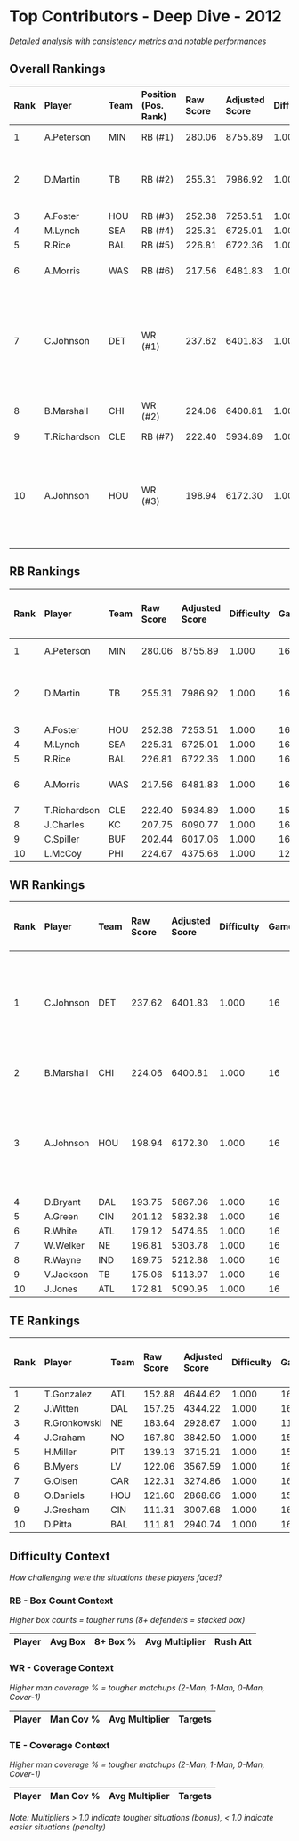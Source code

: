 # Top Contributors - Deep Dive - 2012

*Detailed analysis with consistency metrics and notable performances*

## Overall Rankings

| Rank | Player       | Team | Position (Pos. Rank) | Raw Score | Adjusted Score | Difficulty | Games | Avg/Game | Typical | Consistency | Floor | Ceiling | Peak    | Trend      | Notable Games                                  |
| :----| :------------| :----| :--------------------| :---------| :--------------| :----------| :-----| :--------| :-------| :-----------| :-----| :-------| :-------| :----------| :----------------------------------------------|
| 1    | A.Peterson   | MIN  | RB (#1)              | 280.06    | 8755.89        | 1.000      | 16    | 547.24   | 534.64  | 8/2/6       | 416.3 | 672.6   | 881.91  | Increasing | Wk 17 (vs GB)                                  |
| 2    | D.Martin     | TB   | RB (#2)              | 255.31    | 7986.92        | 1.000      | 16    | 499.18   | 455.49  | 8/1/7       | 357.2 | 571.1   | 1169.23 | Increasing | Wk 9 (vs LV), Wk 8 (vs MIN)                    |
| 3    | A.Foster     | HOU  | RB (#3)              | 252.38    | 7253.51        | 1.000      | 16    | 453.34   | 451.76  | 8/3/5       | 417.5 | 523.4   | 610.71  | Stable     |                                                |
| 4    | M.Lynch      | SEA  | RB (#4)              | 225.31    | 6725.01        | 1.000      | 16    | 420.31   | 397.07  | 8/1/7       | 378.3 | 489.6   | 567.62  | Increasing |                                                |
| 5    | R.Rice       | BAL  | RB (#5)              | 226.81    | 6722.36        | 1.000      | 16    | 420.15   | 455.75  | 8/2/6       | 346.6 | 557.6   | 576.16  | Decreasing |                                                |
| 6    | A.Morris     | WAS  | RB (#6)              | 217.56    | 6481.83        | 1.000      | 16    | 405.11   | 394.65  | 8/3/5       | 303.0 | 442.2   | 879.88  | Stable     | Wk 17 (vs DAL)                                 |
| 7    | C.Johnson    | DET  | WR (#1)              | 237.62    | 6401.83        | 1.000      | 16    | 400.11   | 387.66  | 7/2/7       | 304.2 | 539.8   | 675.36  | Increasing | Wk 13 (vs IND), Wk 16 (vs ATL), Wk 3 (vs TEN)  |
| 8    | B.Marshall   | CHI  | WR (#2)              | 224.06    | 6400.81        | 1.000      | 16    | 400.05   | 398.64  | 8/2/6       | 349.2 | 531.6   | 599.27  | Stable     | Wk 5 (vs JAX)                                  |
| 9    | T.Richardson | CLE  | RB (#7)              | 222.40    | 5934.89        | 1.000      | 15    | 395.66   | 425.37  | 6/3/6       | 321.2 | 508.2   | 593.03  | Increasing |                                                |
| 10   | A.Johnson    | HOU  | WR (#3)              | 198.94    | 6172.30        | 1.000      | 16    | 385.77   | 306.94  | 8/2/6       | 211.3 | 506.8   | 982.20  | Increasing | Wk 11 (vs JAX), Wk 15 (vs IND), Wk 12 (vs DET) |

## RB Rankings

| Rank | Player       | Team | Raw Score | Adjusted Score | Difficulty | Games | Avg/Game | Typical | Consistency | Floor | Ceiling | Peak    | Trend      | Notable Games (>150% Typical) |
| :----| :------------| :----| :---------| :--------------| :----------| :-----| :--------| :-------| :-----------| :-----| :-------| :-------| :----------| :-----------------------------|
| 1    | A.Peterson   | MIN  | 280.06    | 8755.89        | 1.000      | 16    | 547.24   | 534.64  | 8/2/6       | 416.3 | 672.6   | 881.91  | Increasing | Wk 17 (vs GB)                 |
| 2    | D.Martin     | TB   | 255.31    | 7986.92        | 1.000      | 16    | 499.18   | 455.49  | 8/1/7       | 357.2 | 571.1   | 1169.23 | Increasing | Wk 9 (vs LV), Wk 8 (vs MIN)   |
| 3    | A.Foster     | HOU  | 252.38    | 7253.51        | 1.000      | 16    | 453.34   | 451.76  | 8/3/5       | 417.5 | 523.4   | 610.71  | Stable     |                               |
| 4    | M.Lynch      | SEA  | 225.31    | 6725.01        | 1.000      | 16    | 420.31   | 397.07  | 8/1/7       | 378.3 | 489.6   | 567.62  | Increasing |                               |
| 5    | R.Rice       | BAL  | 226.81    | 6722.36        | 1.000      | 16    | 420.15   | 455.75  | 8/2/6       | 346.6 | 557.6   | 576.16  | Decreasing |                               |
| 6    | A.Morris     | WAS  | 217.56    | 6481.83        | 1.000      | 16    | 405.11   | 394.65  | 8/3/5       | 303.0 | 442.2   | 879.88  | Stable     | Wk 17 (vs DAL)                |
| 7    | T.Richardson | CLE  | 222.40    | 5934.89        | 1.000      | 15    | 395.66   | 425.37  | 6/3/6       | 321.2 | 508.2   | 593.03  | Increasing |                               |
| 8    | J.Charles    | KC   | 207.75    | 6090.77        | 1.000      | 16    | 380.67   | 356.47  | 8/1/7       | 215.0 | 482.3   | 947.22  | Increasing |                               |
| 9    | C.Spiller    | BUF  | 202.44    | 6017.06        | 1.000      | 16    | 376.07   | 387.34  | 8/2/6       | 322.6 | 470.6   | 567.49  | Stable     |                               |
| 10   | L.McCoy      | PHI  | 224.67    | 4375.68        | 1.000      | 12    | 364.64   | 366.62  | 3/2/7       | 334.7 | 438.7   | 519.99  | Decreasing |                               |

## WR Rankings

| Rank | Player     | Team | Raw Score | Adjusted Score | Difficulty | Games | Avg/Game | Typical | Consistency | Floor | Ceiling | Peak   | Trend      | Notable Games (>150% Typical)                  |
| :----| :----------| :----| :---------| :--------------| :----------| :-----| :--------| :-------| :-----------| :-----| :-------| :------| :----------| :----------------------------------------------|
| 1    | C.Johnson  | DET  | 237.62    | 6401.83        | 1.000      | 16    | 400.11   | 387.66  | 7/2/7       | 304.2 | 539.8   | 675.36 | Increasing | Wk 13 (vs IND), Wk 16 (vs ATL), Wk 3 (vs TEN)  |
| 2    | B.Marshall | CHI  | 224.06    | 6400.81        | 1.000      | 16    | 400.05   | 398.64  | 8/2/6       | 349.2 | 531.6   | 599.27 | Stable     | Wk 5 (vs JAX)                                  |
| 3    | A.Johnson  | HOU  | 198.94    | 6172.30        | 1.000      | 16    | 385.77   | 306.94  | 8/2/6       | 211.3 | 506.8   | 982.20 | Increasing | Wk 11 (vs JAX), Wk 15 (vs IND), Wk 12 (vs DET) |
| 4    | D.Bryant   | DAL  | 193.75    | 5867.06        | 1.000      | 16    | 366.69   | 330.50  | 7/3/6       | 252.2 | 521.3   | 825.34 | Increasing |                                                |
| 5    | A.Green    | CIN  | 201.12    | 5832.38        | 1.000      | 16    | 364.52   | 371.70  | 8/2/6       | 312.4 | 456.7   | 642.51 | Decreasing |                                                |
| 6    | R.White    | ATL  | 179.12    | 5474.65        | 1.000      | 16    | 342.17   | 359.73  | 8/0/8       | 203.6 | 430.2   | 725.15 | Stable     |                                                |
| 7    | W.Welker   | NE   | 196.81    | 5303.78        | 1.000      | 16    | 331.49   | 296.95  | 7/2/7       | 231.6 | 416.5   | 548.29 | Stable     |                                                |
| 8    | R.Wayne    | IND  | 189.75    | 5212.88        | 1.000      | 16    | 325.81   | 332.95  | 8/2/6       | 273.1 | 378.9   | 697.84 | Decreasing |                                                |
| 9    | V.Jackson  | TB   | 175.06    | 5113.97        | 1.000      | 16    | 319.62   | 313.34  | 8/1/7       | 198.2 | 402.4   | 698.29 | Decreasing |                                                |
| 10   | J.Jones    | ATL  | 172.81    | 5090.95        | 1.000      | 16    | 318.18   | 296.48  | 8/1/7       | 215.3 | 413.5   | 544.19 | Decreasing |                                                |

## TE Rankings

| Rank | Player       | Team | Raw Score | Adjusted Score | Difficulty | Games | Avg/Game | Typical | Consistency | Floor | Ceiling | Peak   | Trend      | Notable Games (>150% Typical) |
| :----| :------------| :----| :---------| :--------------| :----------| :-----| :--------| :-------| :-----------| :-----| :-------| :------| :----------| :-----------------------------|
| 1    | T.Gonzalez   | ATL  | 152.88    | 4644.62        | 1.000      | 16    | 290.29   | 251.61  | 8/2/6       | 196.3 | 320.6   | 714.47 | Stable     |                               |
| 2    | J.Witten     | DAL  | 157.25    | 4344.22        | 1.000      | 16    | 271.51   | 251.64  | 6/2/8       | 212.5 | 295.6   | 689.40 | Increasing |                               |
| 3    | R.Gronkowski | NE   | 183.64    | 2928.67        | 1.000      | 11    | 266.24   | 233.61  | 4/1/6       | 185.3 | 365.5   | 555.71 | Increasing |                               |
| 4    | J.Graham     | NO   | 167.80    | 3842.50        | 1.000      | 15    | 256.17   | 238.15  | 7/1/7       | 190.3 | 320.9   | 533.22 | Decreasing |                               |
| 5    | H.Miller     | PIT  | 139.13    | 3715.21        | 1.000      | 15    | 247.68   | 229.91  | 7/1/7       | 174.2 | 304.3   | 468.03 | Decreasing |                               |
| 6    | B.Myers      | LV   | 122.06    | 3567.59        | 1.000      | 16    | 222.97   | 200.28  | 8/1/7       | 135.5 | 256.8   | 603.86 | Decreasing |                               |
| 7    | G.Olsen      | CAR  | 122.31    | 3274.86        | 1.000      | 16    | 204.68   | 194.36  | 8/4/4       | 155.6 | 214.4   | 413.98 | Stable     |                               |
| 8    | O.Daniels    | HOU  | 121.60    | 2868.66        | 1.000      | 15    | 191.24   | 176.53  | 6/2/7       | 143.6 | 274.7   | 295.70 | Decreasing |                               |
| 9    | J.Gresham    | CIN  | 111.31    | 3007.68        | 1.000      | 16    | 187.98   | 193.59  | 8/2/6       | 138.6 | 234.8   | 310.25 | Stable     |                               |
| 10   | D.Pitta      | BAL  | 111.81    | 2940.74        | 1.000      | 16    | 183.80   | 161.31  | 8/1/7       | 104.2 | 283.2   | 403.65 | Increasing |                               |

## Difficulty Context

*How challenging were the situations these players faced?*

### RB - Box Count Context

*Higher box counts = tougher runs (8+ defenders = stacked box)*

| Player | Avg Box | 8+ Box % | Avg Multiplier | Rush Att |
| :------| :-------| :--------| :--------------| :--------|

### WR - Coverage Context

*Higher man coverage % = tougher matchups (2-Man, 1-Man, 0-Man, Cover-1)*

| Player | Man Cov % | Avg Multiplier | Targets |
| :------| :---------| :--------------| :-------|

### TE - Coverage Context

*Higher man coverage % = tougher matchups (2-Man, 1-Man, 0-Man, Cover-1)*

| Player | Man Cov % | Avg Multiplier | Targets |
| :------| :---------| :--------------| :-------|

*Note: Multipliers > 1.0 indicate tougher situations (bonus), < 1.0 indicate easier situations (penalty)*

